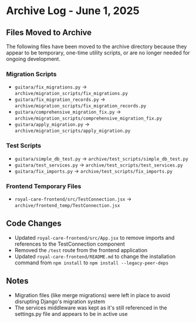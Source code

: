 # Archive Log - June 1, 2025

## Files Moved to Archive

The following files have been moved to the archive directory because they appear to be temporary, one-time utility scripts, or are no longer needed for ongoing development.

### Migration Scripts

- `guitara/fix_migrations.py` → `archive/migration_scripts/fix_migrations.py`
- `guitara/fix_migration_records.py` → `archive/migration_scripts/fix_migration_records.py`
- `guitara/comprehensive_migration_fix.py` → `archive/migration_scripts/comprehensive_migration_fix.py`
- `guitara/apply_migration.py` → `archive/migration_scripts/apply_migration.py`

### Test Scripts

- `guitara/simple_db_test.py` → `archive/test_scripts/simple_db_test.py`
- `guitara/test_services.py` → `archive/test_scripts/test_services.py`
- `guitara/fix_imports.py` → `archive/test_scripts/fix_imports.py`

### Frontend Temporary Files

- `royal-care-frontend/src/TestConnection.jsx` → `archive/frontend_temp/TestConnection.jsx`

## Code Changes

- Updated `royal-care-frontend/src/App.jsx` to remove imports and references to the TestConnection component
- Removed the `/test` route from the frontend application
- Updated `royal-care-frontend/README.md` to change the installation command from `npm install` to `npm install --legacy-peer-deps`

## Notes

- Migration files (like merge migrations) were left in place to avoid disrupting Django's migration system
- The services middleware was kept as it's still referenced in the settings.py file and appears to be in active use
